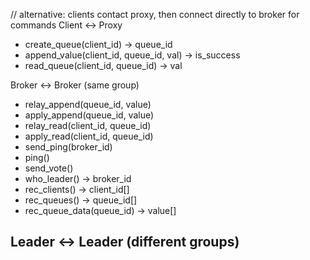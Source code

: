 // alternative: clients contact proxy, then connect directly to broker for commands
Client <-> Proxy

- create_queue(client_id) -> queue_id
- append_value(client_id, queue_id, val) -> is_success
- read_queue(client_id, queue_id) -> val

Broker <-> Broker (same group)
- relay_append(queue_id, value)
- apply_append(queue_id, value)
- relay_read(client_id, queue_id)
- apply_read(client_id, queue_id)
- send_ping(broker_id)
- ping()
- send_vote()
- who_leader() -> broker_id
- rec_clients() -> client_id[]
- rec_queues() -> queue_id[]
- rec_queue_data(queue_id) -> value[]

Leader <-> Leader (different groups)
- 